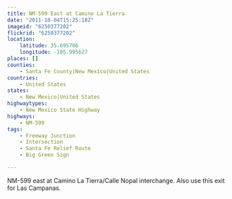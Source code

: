 ```yaml
---
title: NM-599 East at Camino La Tierra
date: "2011-10-04T15:25:18Z"
imageid: "6250377202"
flickrid: "6250377202"
location:
    latitude: 35.695706
    longitude: -105.995627
places: []
counties:
    - Santa Fe County|New Mexico|United States
countries:
    - United States
states:
    - New Mexico|United States
highwaytypes:
    - New Mexico State Highway
highways:
    - NM-599
tags:
    - Freeway Junction
    - Intersection
    - Santa Fe Relief Route
    - Big Green Sign

---
```

NM-599 east at Camino La Tierra/Calle Nopal interchange.  Also use this exit for Las Campanas.